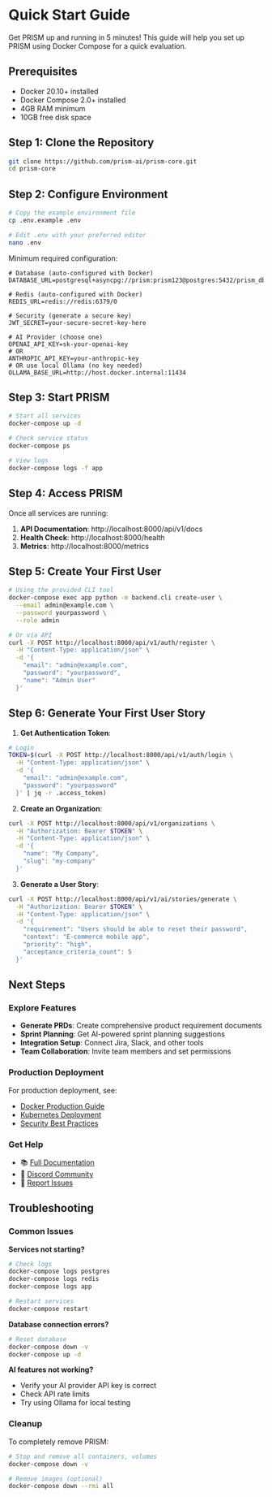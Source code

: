 # Quick Start Guide

Get PRISM up and running in 5 minutes! This guide will help you set up PRISM using Docker Compose for a quick evaluation.

## Prerequisites

- Docker 20.10+ installed
- Docker Compose 2.0+ installed
- 4GB RAM minimum
- 10GB free disk space

## Step 1: Clone the Repository

```bash
git clone https://github.com/prism-ai/prism-core.git
cd prism-core
```

## Step 2: Configure Environment

```bash
# Copy the example environment file
cp .env.example .env

# Edit .env with your preferred editor
nano .env
```

Minimum required configuration:

```env
# Database (auto-configured with Docker)
DATABASE_URL=postgresql+asyncpg://prism:prism123@postgres:5432/prism_db

# Redis (auto-configured with Docker)
REDIS_URL=redis://redis:6379/0

# Security (generate a secure key)
JWT_SECRET=your-secure-secret-key-here

# AI Provider (choose one)
OPENAI_API_KEY=sk-your-openai-key
# OR
ANTHROPIC_API_KEY=your-anthropic-key
# OR use local Ollama (no key needed)
OLLAMA_BASE_URL=http://host.docker.internal:11434
```

## Step 3: Start PRISM

```bash
# Start all services
docker-compose up -d

# Check service status
docker-compose ps

# View logs
docker-compose logs -f app
```

## Step 4: Access PRISM

Once all services are running:

1. **API Documentation**: http://localhost:8000/api/v1/docs
2. **Health Check**: http://localhost:8000/health
3. **Metrics**: http://localhost:8000/metrics

## Step 5: Create Your First User

```bash
# Using the provided CLI tool
docker-compose exec app python -m backend.cli create-user \
  --email admin@example.com \
  --password yourpassword \
  --role admin

# Or via API
curl -X POST http://localhost:8000/api/v1/auth/register \
  -H "Content-Type: application/json" \
  -d '{
    "email": "admin@example.com",
    "password": "yourpassword",
    "name": "Admin User"
  }'
```

## Step 6: Generate Your First User Story

1. **Get Authentication Token**:

```bash
# Login
TOKEN=$(curl -X POST http://localhost:8000/api/v1/auth/login \
  -H "Content-Type: application/json" \
  -d '{
    "email": "admin@example.com",
    "password": "yourpassword"
  }' | jq -r .access_token)
```

2. **Create an Organization**:

```bash
curl -X POST http://localhost:8000/api/v1/organizations \
  -H "Authorization: Bearer $TOKEN" \
  -H "Content-Type: application/json" \
  -d '{
    "name": "My Company",
    "slug": "my-company"
  }'
```

3. **Generate a User Story**:

```bash
curl -X POST http://localhost:8000/api/v1/ai/stories/generate \
  -H "Authorization: Bearer $TOKEN" \
  -H "Content-Type: application/json" \
  -d '{
    "requirement": "Users should be able to reset their password",
    "context": "E-commerce mobile app",
    "priority": "high",
    "acceptance_criteria_count": 5
  }'
```

## Next Steps

### Explore Features

- **Generate PRDs**: Create comprehensive product requirement documents
- **Sprint Planning**: Get AI-powered sprint planning suggestions
- **Integration Setup**: Connect Jira, Slack, and other tools
- **Team Collaboration**: Invite team members and set permissions

### Production Deployment

For production deployment, see:
- [Docker Production Guide](../deployment/docker.md)
- [Kubernetes Deployment](../deployment/kubernetes.md)
- [Security Best Practices](../deployment/security.md)

### Get Help

- 📚 [Full Documentation](../README.md)
- 💬 [Discord Community](https://discord.gg/prism-ai)
- 🐛 [Report Issues](https://github.com/prism-ai/prism-core/issues)

## Troubleshooting

### Common Issues

**Services not starting?**
```bash
# Check logs
docker-compose logs postgres
docker-compose logs redis
docker-compose logs app

# Restart services
docker-compose restart
```

**Database connection errors?**
```bash
# Reset database
docker-compose down -v
docker-compose up -d
```

**AI features not working?**
- Verify your AI provider API key is correct
- Check API rate limits
- Try using Ollama for local testing

### Cleanup

To completely remove PRISM:

```bash
# Stop and remove all containers, volumes
docker-compose down -v

# Remove images (optional)
docker-compose down --rmi all
```